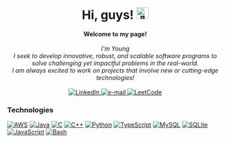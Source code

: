 <h1 align="center">Hi, guys! <img src="https://github.com/wervlad/wervlad/assets/24524555/766d336d-b87d-44ba-807c-c51de2bc6b4d" width="28px" alt="👋"></h1>

<p align="center">
    <b>Welcome to my page!</b><br><br>
    <i>
        I'm Young<br>
        I seek to develop innovative, robust, and scalable software programs to solve challenging yet impactful problems in the real-world.<br>
        I am always excited to work on projects that involve new or cutting-edge technologies!<br>
    </i><br>
    <a href="https://www.linkedin.com/in/youngyu19">
        <img src="https://img.shields.io/badge/LinkedIn-blue?style=flat-square&logo=linkedin" alt="LinkedIn">
    </a>
    <a href="mailto:youngyu19@gmail.com">
        <img src="https://img.shields.io/badge/Email-blue?style=flat-square&logo=gmail&logoColor=white" alt="e-mail">
    </a>
    <a href="https://leetcode.com/youngyu19">
        <img src="https://img.shields.io/badge/LeetCode-blue?style=flat-square&logo=LeetCode" alt="LeetCode">
    </a>
</p>	

### Technologies
[![AWS](https://img.shields.io/badge/AWS-black?style=for-the-badge&logo=amazon-aws)](https://github.com/yyu2002)
[![Java](https://img.shields.io/badge/java-black?style=for-the-badge&logo=openjdk)](https://github.com/yyu2002)
[![C](https://img.shields.io/badge/c-black?style=for-the-badge&logo=c)](https://github.com/yyu2002)
[![C++](https://img.shields.io/badge/c++-black?style=for-the-badge&logo=cplusplus)](https://github.com/yyu2002)
[![Python](https://img.shields.io/badge/python-black?style=for-the-badge&logo=python)](https://github.com/yyu2002)
[![TypeScript](https://img.shields.io/badge/typescript-black?style=for-the-badge&logo=typescript)](https://github.com/yyu2002)
[![MySQL](https://img.shields.io/badge/sql-black?style=for-the-badge&logo=mysql)](https://github.com/yyu2002)
[![SQLite](https://img.shields.io/badge/sql-black?style=for-the-badge&logo=sqlite)](https://github.com/yyu2002)
[![JavaScript](https://img.shields.io/badge/javascript-black?style=for-the-badge&logo=javascript)](https://github.com/yyu2002)
[![Bash](https://img.shields.io/badge/bash-black?style=for-the-badge&logo=gnu-bash&logoColor=white)](https://github.com/yyu2002)

